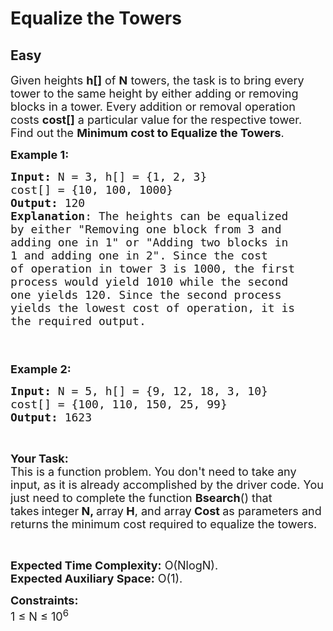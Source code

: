 # Equalize the Towers
## Easy 
<div class="problem-statement">
                <p></p><p><span style="font-size:18px">Given heights <strong>h[]</strong> of <strong>N</strong>&nbsp;towers, the task is to bring every tower to the same height by either adding or removing blocks in a tower. Every addition or removal&nbsp;operation costs <strong>cost[]</strong> a particular value for the respective tower. Find out the <strong>Minimum cost to&nbsp;Equalize the Towers</strong>.</span></p>

<p><span style="font-size:18px"><strong>Example 1:</strong></span></p>

<pre><span style="font-size:18px"><strong>Input: </strong>N = 3, h[] = {1, 2, 3} 
cost[] = {10, 100, 1000}
<strong>Output:</strong> 120
<strong>Explanation</strong>: The heights can be equalized 
by either "Removing one block from 3 and 
adding one in 1" or "Adding two blocks in 
1 and adding one in 2". Since the cost 
of operation in tower 3 is 1000, the first 
process would yield 1010 while the second 
one yields 120. Since the second process 
yields the lowest cost of operation, it is 
the required output.</span></pre>

<p><span style="font-size:18px">&nbsp;<br>
<br>
<strong>Example 2:</strong></span></p>

<pre><span style="font-size:18px"><strong>Input: </strong>N = 5, h[] = {9, 12, 18, 3, 10} 
cost[] = {100, 110, 150, 25, 99}
<strong>Output:</strong> 1623 
</span></pre>

<p>&nbsp;</p>

<p><span style="font-size:18px"><strong>Your Task:</strong><br>
This is a function problem. You don't need to take any input, as it is already accomplished by the driver code. You just need to complete the function <strong>Bsearch</strong>() that takes<strong>&nbsp;</strong>integer<strong> N, </strong>array<strong> H</strong>, and array<strong> Cost&nbsp;</strong>as parameters and returns the minimum cost required to equalize the towers.</span></p>

<p>&nbsp;</p>

<p><span style="font-size:18px"><strong>Expected Time Complexity:</strong> O(NlogN).&nbsp;<br>
<strong>Expected Auxiliary Space:</strong> O(1).</span></p>

<p><span style="font-size:18px"><strong>Constraints:</strong><br>
1 ≤ N ≤ 10<sup>6</sup></span></p>
 <p></p>
            </div>